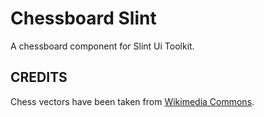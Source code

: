 # Chessboard Slint

A chessboard component for Slint Ui Toolkit.

## CREDITS

Chess vectors have been taken from [Wikimedia Commons](https://commons.wikimedia.org/wiki/Category:SVG_chess_pieces).
